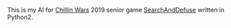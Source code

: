 This is my AI for [Chillin Wars](https://www.chillinwars.ir) 2019 senior game [SearchAndDefuse](https://github.com/Chillin-Examples/SearchAndDefuse) written in Python2.
